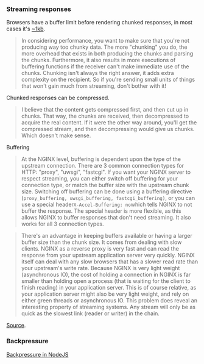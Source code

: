 

### Streaming responses

Browsers have a buffer limit before rendering chunked responses, in most cases it's [~1kb](https://stackoverflow.com/questions/16909227/using-transfer-encoding-chunked-how-much-data-must-be-sent-before-browsers-s/16909228#16909228).

> In considering performance, you want to make sure that you're not producing way too chunky data. The more "chunking" you do, the more overhead that exists in both producing the chunks and parsing the chunks. Furthermore, it also results in more executions of buffering functions if the receiver can't make immediate use of the chunks. Chunking isn't always the right answer, it adds extra complexity on the recipient. So if you're sending small units of things that won't gain much from streaming, don't bother with it!

Chunked responses can be compressed.

> I believe that the content gets compressed first, and then cut up in chunks. That way, the chunks are received, then decompressed to acquire the real content. If it were the other way around, you'll get the compressed stream, and then decompressing would give us chunks. Which doesn't make sense.

Buffering

> At the NGINX level, buffering is dependent upon the type of the upstream connection. There are 3 common connection types for HTTP: "proxy", "uwsgi", "fastcgi". If you want your NGINX server to respect streaming, you can either switch off buffering for your connection type, or match the buffer size with the upstream chunk size. Switching off buffering can be done using a buffering directive \(`proxy_buffering, uwsgi_buffering, fastcgi_buffering)`, or you can use a special header`X-Accel-Buffering: no`which tells NGINX to not buffer the response. The special header is more flexible, as this allows NGINX to buffer responses that don't need streaming. It also works for all 3 connection types.

> There's an advantage in keeping buffers available or having a larger buffer size than the chunk size. It comes from dealing with slow clients. NGINX as a reverse proxy is very fast and can read the response from your upstream application server very quickly. NGINX itself can deal with any slow browsers that has a slower read rate than your upstream's write rate. Because NGINX is very light weight \(asynchronous IO\), the cost of holding a connection in NGINX is far smaller than holding open a process \(that is waiting for the client to finish reading\) in your application server. This is of course relative, as your application server might also be very light weight, and rely on either green threads or asynchronous IO. This problem does reveal an interesting property of streaming systems. Any stream will only be as quick as the slowest link \(reader or writer\) in the chain.

[Source](https://gist.github.com/CMCDragonkai/6bfade6431e9ffb7fe88).

### Backpressure

[Backpressure in NodeJS](http://engineering.voxer.com/2013/09/16/backpressure-in-nodejs/)

